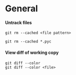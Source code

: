 # General

#### Untrack files

    git rm --cached <file pattern>

    git rm --cached *.pyc

#### View diff of working copy

    git diff --color
    git diff --color <file>